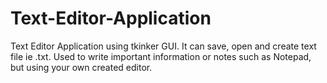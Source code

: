 # Text-Editor-Application
Text Editor Application using tkinker GUI. It can save, open and create text file ie .txt. Used to write important information or notes such as Notepad, but using your own created editor.
